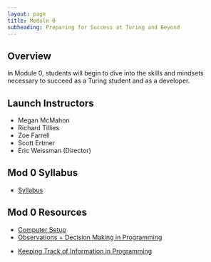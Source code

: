 ```yaml
---
layout: page
title: Module 0
subheading: Preparing for Success at Turing and Beyond
---
```

## Overview

In Module 0, students will begin to dive into the skills and mindsets necessary to succeed as a Turing student and as a developer.

## Launch Instructors

* Megan McMahon
* Richard Tillies
* Zoe Farrell
* Scott Ertmer
* Eric Weissman (Director)

## Mod 0 Syllabus
* [Syllabus](./lessons/syllabus)

## Mod 0 Resources
* [Computer Setup](./lessons/computer-setup)
* [Observations + Decision Making in Programming](./lessons/TechnicalDay1)
<!-- * [Mod 0 Final Project](./projects/Mod0FinalProject) -->
<!-- * [Calendaring](./lessons/Calendaring) -->
<!-- * [Intro to Email](./lessons/IntroToEmail) -->
* [Keeping Track of Information in Programming](./lessons/TechnicalDay2)
<!-- * [Google Suite](./lessons/GoogleSuite) -->
<!-- * [Define the Relationship - Prep](./lessons/define-the-relationship-prep) -->
<!-- * [Peer Review Intro](./lessons/PeerReviewIntro) -->
<!-- * [Mod 0 Final Project](./projects/Mod0FinalProject) -->
